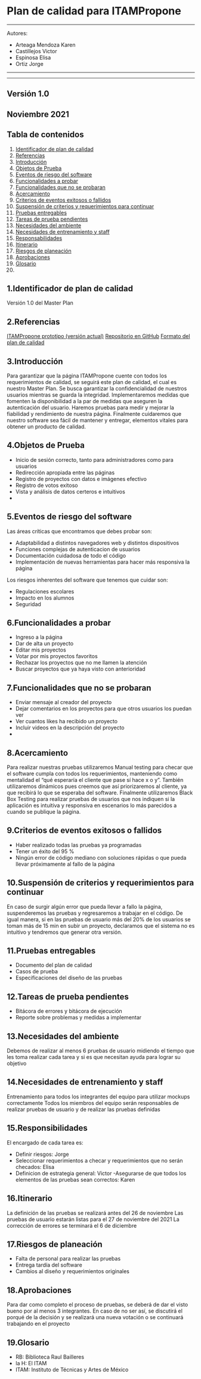 # Plan de calidad para ITAMPropone
---
Autores:
- Arteaga Mendoza Karen
- Castillejos Victor
- Espinosa Elisa
- Ortiz Jorge
---
---
Versión 1.0
---
Noviembre 2021
---
## Tabla de contenidos
1) [Identificador de plan de calidad](#identificador)
2) [Referencias](#Referencias)
3) [Introducción](#Introduccion)
4) [Objetos de Prueba](#Objetos)
5) [Eventos de riesgo del software ](#Eventos-de-riesgo)
6) [Funcionalidades a probar ](#Funcionalidades)
7) [Funcionalidades que no se probaran ](#Funcionalidades-no )
8) [Acercamiento](#Acercamiento)
9) [Criterios de eventos exitosos o fallidos ](#Criterios)
10) [Suspensión de criterios y requerimientos para continuar  ](#Suspension)
11) [Pruebas entregables](#Pruebas)
12) [Tareas de prueba pendientes ](#Tareas)
13) [Necesidades del ambiente](#ambiente)
14) [Necesidades de entrenamiento y staff](#entrenamiento)
15) [Responsabilidades](#Responsibilidades)
16) [Itinerario](#Itinerario)
17) [Riesgos de planeación](#Riesgos)
18) [Aprobaciones](#Aprobaciones)
19) [Glosario](#Glosario)
20) 
## 1.Identificador de plan de calidad <a name="identificador"></a>
Versión 1.0 del Master Plan

## 2.Referencias <a name="Referencias"></a>
[ITAMPropone prototipo (versión actual)](https://app.moqups.com/mevbofgFeMiSIqXfxduif6CG89wNGW8F/view/page/af2dcae8a)
[Repositorio en GitHub](https://github.com/Ingenieria-de-Software-2021-ITAM/NullPointer-Markdown)
[Formato del plan de calidad](https://jmpovedar.files.wordpress.com/2014/03/ieee-829.pdf)


## 3.Introducción <a name="Introduccion"></a>
Para garantizar que la página ITAMPropone cuente con todos los requerimientos de calidad, se seguirá este plan de calidad, el cual es nuestro Master Plan. Se busca garantizar la confidencialidad de nuestros usuarios mientras se guarda la integridad. Implementaremos medidas que fomenten la disponibilidad a la par de medidas que aseguren la autenticación del usuario. Haremos pruebas para medir y mejorar la fiabilidad y rendimiento de nuestra página. Finalmente  cuidaremos que nuestro software sea fácil de mantener y entregar, elementos vitales para obtener un producto de calidad.

## 4.Objetos de Prueba <a name="Objetos"></a>
- Inicio de sesión correcto, tanto para administradores como para usuarios
- Redirección apropiada entre las páginas
- Registro de proyectos con datos e imágenes efectivo
- Registro de votos exitoso
- Vista y análisis de datos certeros e intuitivos
- 
## 5.Eventos de riesgo del software <a name="Eventos-de-riesgo"></a>
Las áreas críticas que encontramos que debes probar son:
- Adaptabilidad a distintos navegadores web y distintos dispositivos
- Funciones complejas de autenticacion de usuarios
- Documentación cuidadosa de todo el código
- Implementación de nuevas herramientas para hacer más responsiva la página

Los riesgos inherentes del software que tenemos que cuidar son:
- Regulaciones escolares
- Impacto en los alumnos
- Seguridad

## 6.Funcionalidades a probar <a name="Funcionalidades"></a>
- Ingreso a la página
- Dar de alta un proyecto
- Editar mis proyectos
- Votar por mis proyectos favoritos
- Rechazar los proyectos que no me llamen la atención
- Buscar proyectos que ya haya visto con anterioridad

## 7.Funcionalidades que no se probaran <a name="Funcionalidades-no"></a>
- Enviar mensaje al creador del proyecto
- Dejar comentarios en los proyectos para que otros usuarios los puedan ver
- Ver cuantos likes ha recibido un proyecto
- Incluir videos en la descripción del proyecto
-
## 8.Acercamiento <a name="Acercamiento"></a>
Para realizar nuestras pruebas utilizaremos Manual testing para checar que el software
cumpla con todos los requerimientos, manteniendo como mentalidad el  “qué esperaría el cliente que pase sí hace x o y”. También utilizaremos dinámicos pues creemos que así priorizaremos al cliente, ya que recibirá lo que se esperaba del software. Finalmente utilizaremos Black Box Testing para realizar pruebas de usuarios que nos indiquen si la aplicación es intuitiva y responsiva en escenarios lo más parecidos a cuando se publique la página.

## 9.Criterios de eventos exitosos o fallidos <a name="Criterios"></a>
- Haber realizado todas las pruebas ya programadas
- Tener un éxito del 95 %
-  Ningún error de código mediano con soluciones rápidas o que pueda llevar próximamente al fallo de la página

## 10.Suspensión de criterios y requerimientos para continuar <a name="Suspension"></a>
En caso de surgir algún error que pueda llevar a fallo la página, suspenderemos las pruebas y regresaremos a trabajar en el código. De igual manera, si en las pruebas de usuario más del 20% de los usuarios se toman más de 15 min en subir un proyecto, declaramos que el sistema no es intuitivo y tendremos que generar otra versión.
 
## 11.Pruebas entregables <a name="Pruebas"></a>

- Documento del plan de calidad
- Casos de prueba
- Especificaciones del diseño de las pruebas


## 12.Tareas de prueba pendientes <a name="Tareas"></a>
- Bitácora de errores y bitácora de ejecución
- Reporte sobre problemas y medidas a implementar

## 13.Necesidades del ambiente <a name="ambiente"></a>
Debemos de realizar al menos 6 pruebas de usuario midiendo el tiempo que les toma realizar cada tarea y si es que necesitan ayuda para lograr su objetivo

## 14.Necesidades de entrenamiento y staff <a name="entrenamiento"></a>
Entrenamiento para todos los integrantes del equipo para utilizar mockups correctamente
Todos los miembros del equipo serán responsables de realizar pruebas de usuario y de realizar las pruebas definidas

## 15.Responsibilidades <a name="Responsibilidades"></a>

El encargado de cada tarea es:
- Definir riesgos: Jorge
- Seleccionar requerimientos a checar y requerimientos que no serán checados: Elisa
- Definicion de estrategia general: Victor
-Asegurarse de que todos los elementos de las pruebas sean correctos: Karen

## 16.Itinerario <a name="Itinerario"></a>
La definición de las pruebas se realizará antes del 26 de noviembre
Las pruebas de usuario estarán listas para el 27 de noviembre del 2021
La corrección de errores se terminará el 6 de diciembre

## 17.Riesgos de planeación <a name="Riesgos"></a>
- Falta de personal para realizar las pruebas
- Entrega tardía del software
- Cambios al diseño y requerimientos originales

## 18.Aprobaciones <a name="Aprobaciones"></a>
Para dar como completo el proceso de pruebas, se deberá de dar el visto bueno por al menos 3 integrantes. En caso de no ser así, se discutirá el porqué de la decisión y se realizará una nueva votación o se continuará trabajando en el proyecto

## 19.Glosario <a name="Glosario"></a>
- RB: Biblioteca Raul Bailleres
- la H: El ITAM
- ITAM: Instituto de Técnicas y Artes de México
 
 

